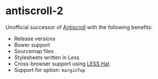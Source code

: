 antiscroll-2
============

Unofficial successor of [Antiscroll](https://github.com/LearnBoost/antiscroll) with the following benefits:

- Release versions
- Bower support
- Sourcemap files
- Stylesheets written in Less
- Cross-browser support using [LESS Hat](https://github.com/madebysource/lesshat)
- Support for option: `marginTop`